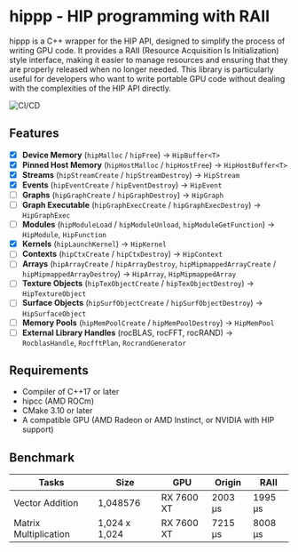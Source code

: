 # hippp - HIP programming with RAII

hippp is a C++ wrapper for the HIP API, designed to simplify the process of writing GPU code. It provides a RAII (Resource Acquisition Is Initialization) style interface, making it easier to manage resources and ensuring that they are properly released when no longer needed. This library is particularly useful for developers who want to write portable GPU code without dealing with the complexities of the HIP API directly.

![CI/CD](https://github.com/Young-TW/hippp/actions/workflows/cmake.yml/badge.svg)

## Features

- [x] **Device Memory** (`hipMalloc` / `hipFree`) → `HipBuffer<T>`
- [x] **Pinned Host Memory** (`hipHostMalloc` / `hipHostFree`) → `HipHostBuffer<T>`
- [x] **Streams** (`hipStreamCreate` / `hipStreamDestroy`) → `HipStream`
- [x] **Events** (`hipEventCreate` / `hipEventDestroy`) → `HipEvent`
- [ ] **Graphs** (`hipGraphCreate` / `hipGraphDestroy`) → `HipGraph`
- [ ] **Graph Executable** (`hipGraphExecCreate` / `hipGraphExecDestroy`) → `HipGraphExec`
- [ ] **Modules** (`hipModuleLoad` / `hipModuleUnload`, `hipModuleGetFunction`) → `HipModule`, `HipFunction`
- [x] **Kernels** (`hipLaunchKernel`) → `HipKernel`
- [ ] **Contexts** (`hipCtxCreate` / `hipCtxDestroy`) → `HipContext`
- [ ] **Arrays** (`hipArrayCreate` / `hipArrayDestroy`, `hipMipmappedArrayCreate` / `hipMipmappedArrayDestroy`) → `HipArray`, `HipMipmappedArray`
- [ ] **Texture Objects** (`hipTexObjectCreate` / `hipTexObjectDestroy`) → `HipTextureObject`
- [ ] **Surface Objects** (`hipSurfObjectCreate` / `hipSurfObjectDestroy`) → `HipSurfaceObject`
- [ ] **Memory Pools** (`hipMemPoolCreate` / `hipMemPoolDestroy`) → `HipMemPool`
- [ ] **External Library Handles** (rocBLAS, rocFFT, rocRAND) → `RocblasHandle`, `RocfftPlan`, `RocrandGenerator`

## Requirements

- Compiler of C++17 or later
- hipcc (AMD ROCm)
- CMake 3.10 or later
- A compatible GPU (AMD Radeon or AMD Instinct, or NVIDIA with HIP support)

## Benchmark

| Tasks | Size | GPU | Origin | RAII |
|-------|------|-----|--------|------|
| Vector Addition | 1,048576 | RX 7600 XT | 2003 µs | 1995 µs |
| Matrix Multiplication | 1,024 x 1,024 | RX 7600 XT | 7215 µs | 8008 µs |
